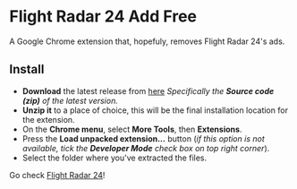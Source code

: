 # Flight Radar 24 Add Free

A Google Chrome extension that, hopefuly, removes Flight Radar 24's ads.

## Install

* __Download__ the latest release from [here](https://github.com/pedro2555/Flight-Radar-24-Add-Free/releases) _Specifically the __Source code (zip)__ of the latest version._
* __Unzip it__ to a place of choice, this will be the final installation location for
the extension.
* On the __Chrome menu__, select __More Tools__, then __Extensions__.
* Press the __Load unpacked extension...__ button (_if this option is not available, tick the __Developer Mode__ check box on top right corner_).
* Select the folder where you've extracted the files.

Go check [Flight Radar 24](https://www.flightradar24.com)!
